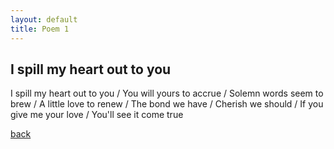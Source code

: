 ```yaml
---
layout: default
title: Poem 1
---
```


## I spill my heart out to you

I spill my heart out to you /
You will yours to accrue /
Solemn words seem to brew /
A little love to renew /
The bond we have /
Cherish we should /
If you give me your love /
You'll see it come true


 [back](../index-page.html)